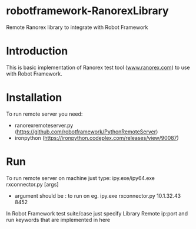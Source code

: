 robotframework-RanorexLibrary
=============================

Remote Ranorex library to integrate with Robot Framework

Introduction
============
This is basic implementation of Ranorex test tool (www.ranorex.com) to use 
with Robot Framework.

Installation
============
To run remote server you need:
- ranorexremoteserver.py (https://github.com/robotframework/PythonRemoteServer)
- ironpython (https://ironpython.codeplex.com/releases/view/90087)

Run
===
To run remote server on machine just type:
ipy.exe/ipy64.exe rxconnector.py [args]
- argument should be :   <ip> <port> to run on
eg.   ipy.exe rxconnector.py 10.1.32.43 8452

In Robot Framework test suite/case just specify
Library    Remote    ip:port
and run keywords that are implemented in here
